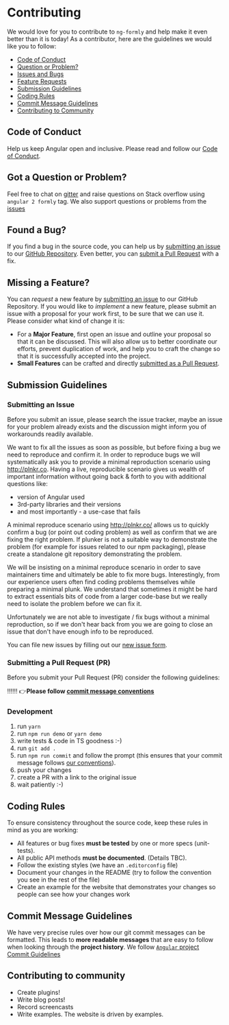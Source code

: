 # Contributing

We would love for you to contribute to `ng-formly` and help make it even better than it is
today! As a contributor, here are the guidelines we would like you to follow:

 - [Code of Conduct](#coc)
 - [Question or Problem?](#question)
 - [Issues and Bugs](#issue)
 - [Feature Requests](#feature)
 - [Submission Guidelines](#submit)
 - [Coding Rules](#rules)
 - [Commit Message Guidelines](#commit)
 - [Contributing to Community](#community)

## <a name="coc"></a> Code of Conduct
Help us keep Angular open and inclusive. Please read and follow our [Code of Conduct][coc].

## <a name="question"></a> Got a Question or Problem?

Feel free to chat on [gitter](https://gitter.im/formly-js/ng2-formly) and raise questions on Stack overflow using `angular 2 formly` tag. We also support questions or problems from the [issues](https://github.com/ngx-formly/ngx-formly/issues)

## <a name="issue"></a> Found a Bug?
If you find a bug in the source code, you can help us by
[submitting an issue](#submit-issue) to our [GitHub Repository][github]. Even better, you can
[submit a Pull Request](#submit-pr) with a fix.


## <a name="feature"></a> Missing a Feature?
You can *request* a new feature by [submitting an issue](#submit-issue) to our GitHub
Repository. If you would like to *implement* a new feature, please submit an issue with
a proposal for your work first, to be sure that we can use it.
Please consider what kind of change it is:

* For a **Major Feature**, first open an issue and outline your proposal so that it can be
discussed. This will also allow us to better coordinate our efforts, prevent duplication of work,
and help you to craft the change so that it is successfully accepted into the project.
* **Small Features** can be crafted and directly [submitted as a Pull Request](#submit-pr).

## <a name="submit"></a> Submission Guidelines

### <a name="submit-issue"></a> Submitting an Issue

Before you submit an issue, please search the issue tracker, maybe an issue for your problem already exists and the discussion might inform you of workarounds readily available.

We want to fix all the issues as soon as possible, but before fixing a bug we need to reproduce and confirm it. In order to reproduce bugs we will systematically ask you to provide a minimal reproduction scenario using http://plnkr.co. Having a live, reproducible scenario gives us wealth of important information without going back & forth to you with additional questions like:

- version of Angular used
- 3rd-party libraries and their versions
- and most importantly - a use-case that fails

A minimal reproduce scenario using http://plnkr.co/ allows us to quickly confirm a bug (or point out coding problem) as well as confirm that we are fixing the right problem. If plunker is not a suitable way to demonstrate the problem (for example for issues related to our npm packaging), please create a standalone git repository demonstrating the problem.

We will be insisting on a minimal reproduce scenario in order to save maintainers time and ultimately be able to fix more bugs. Interestingly, from our experience users often find coding problems themselves while preparing a minimal plunk. We understand that sometimes it might be hard to extract essentials bits of code from a larger code-base but we really need to isolate the problem before we can fix it.

Unfortunately we are not able to investigate / fix bugs without a minimal reproduction, so if we don't hear back from you we are going to close an issue that don't have enough info to be reproduced.

You can file new issues by filling out our [new issue form](https://github.com/ngx-formly/ngx-formly/issues/new).


### <a name="submit-pr"></a> Submitting a Pull Request (PR)
Before you submit your Pull Request (PR) consider the following guidelines:

‼️‼️‼️  👉**Please follow [commit message conventions](#commit)**


### Development

1. run `yarn`
2. run `npm run demo` or `yarn demo`
3. write tests & code in TS goodness :-)
4. run `git add .`
5. run `npm run commit` and follow the prompt (this ensures that your commit message follows [our conventions](#commit)).
6. push your changes
7. create a PR with a link to the original issue
8. wait patiently :-)

## <a name="rules"></a> Coding Rules
To ensure consistency throughout the source code, keep these rules in mind as you are working:

* All features or bug fixes **must be tested** by one or more specs (unit-tests).
* All public API methods **must be documented**. (Details TBC).
* Follow the existing styles (we have an `.editorconfig` file)
* Document your changes in the README (try to follow the convention you see in the rest of the file)
* Create an example for the website that demonstrates your changes so people can see how your changes work

## <a name="commit"></a> Commit Message Guidelines

We have very precise rules over how our git commit messages can be formatted.  This leads to **more
readable messages** that are easy to follow when looking through the **project history**. We follow [`Angular` project Commit Guidelines](https://github.com/angular/angular/blob/master/CONTRIBUTING.md#commit)

## <a name="community"></a> Contributing to community

- Create plugins!
- Write blog posts!
- Record screencasts
- Write examples. The website is driven by examples.

[coc]: https://github.com/ngx-formly/ngx-formly/blob/master/CODE_OF_CONDUCT.md
[github]: https://github.com/ngx-formly/ngx-formly
